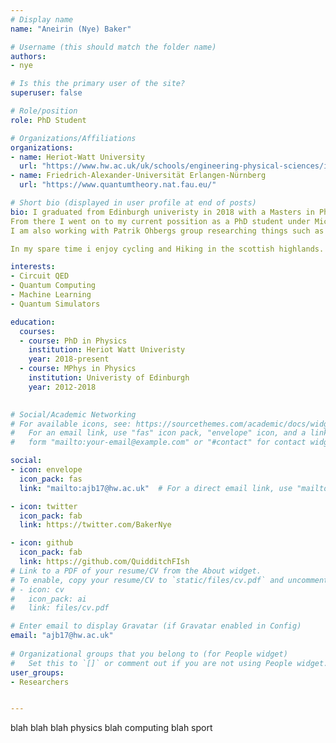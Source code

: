 ```yaml
---
# Display name
name: "Aneirin (Nye) Baker"

# Username (this should match the folder name)
authors:
- nye

# Is this the primary user of the site?
superuser: false

# Role/position
role: PhD Student

# Organizations/Affiliations
organizations:
- name: Heriot-Watt University
  url: "https://www.hw.ac.uk/uk/schools/engineering-physical-sciences/institutes/photonics-quantum-sciences.htm"
- name: Friedrich-Alexander-Universität Erlangen-Nürnberg
  url: "https://www.quantumtheory.nat.fau.eu/"

# Short bio (displayed in user profile at end of posts)
bio: I graduated from Edinburgh univeristy in 2018 with a Masters in Physics. My thesis was on applications of Fourier Acceleration to lattice field theory.
From there I went on to my current possition as a PhD student under Michael Hartmann looking into applications of Superconducting circuits to Quantum Simulators.
I am also working with Patrik Ohbergs group researching things such as DMRG and Chiral Condensates in 1+1d. 

In my spare time i enjoy cycling and Hiking in the scottish highlands. 

interests:
- Circuit QED
- Quantum Computing
- Machine Learning
- Quantum Simulators

education:
  courses:
  - course: PhD in Physics 
    institution: Heriot Watt Univeristy
    year: 2018-present
  - course: MPhys in Physics
    institution: Univeristy of Edinburgh
    year: 2012-2018
    

# Social/Academic Networking
# For available icons, see: https://sourcethemes.com/academic/docs/widgets/#icons
#   For an email link, use "fas" icon pack, "envelope" icon, and a link in the
#   form "mailto:your-email@example.com" or "#contact" for contact widget.

social:
- icon: envelope
  icon_pack: fas
  link: "mailto:ajb17@hw.ac.uk"  # For a direct email link, use "mailto:ajb17@hw.ac.uk".

- icon: twitter
  icon_pack: fab
  link: https://twitter.com/BakerNye

- icon: github
  icon_pack: fab
  link: https://github.com/QuidditchFIsh
# Link to a PDF of your resume/CV from the About widget.
# To enable, copy your resume/CV to `static/files/cv.pdf` and uncomment the lines below.  
# - icon: cv
#   icon_pack: ai
#   link: files/cv.pdf

# Enter email to display Gravatar (if Gravatar enabled in Config)
email: "ajb17@hw.ac.uk"
  
# Organizational groups that you belong to (for People widget)
#   Set this to `[]` or comment out if you are not using People widget.  
user_groups:
- Researchers


---
```



blah blah blah physics blah computing blah sport





